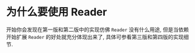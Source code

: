 # 为什么要使用 Reader

开始你会发现在第一版和第二版中的实现仿佛 `Reader` 没有什么用途, 但是当依赖开始扩展 `Reader` 的好处就充分体现出来了, 具体可参看第三版和第四版的实现细节.
